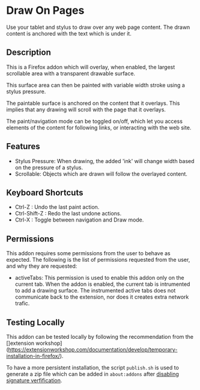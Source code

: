 # Draw On Pages

Use your tablet and stylus to draw over any web page content. The drawn content
is anchored with the text which is under it.

## Description

This is a Firefox addon which will overlay, when enabled, the largest scrollable
area with a transparent drawable surface.

This surface area can then be painted with variable width stroke using a stylus
pressure.

The paintable surface is anchored on the content that it overlays. This implies
that any drawing will scroll with the page that it overlays.

The paint/navigation mode can be toggled on/off, which let you access elements
of the content for following links, or interacting with the web site.

## Features
 - Stylus Pressure: When drawing, the added 'ink' will change width based on the pressure of a stylus.
 - Scrollable: Objects which are drawn will follow the overlayed content.

## Keyboard Shortcuts
 - Ctrl-Z : Undo the last paint action.
 - Ctrl-Shift-Z : Redo the last undone actions.
 - Ctrl-X : Toggle between navigation and Draw mode.

## Permissions

This addon requires some permissions from the user to behave as expected. The following is the list of permissions requested from the user, and why they are requested:

 - activeTabs: This permission is used to enable this addon only on the current
   tab. When the addon is enabled, the current tab is intrumented to add a
   drawing surface. The instrumented active tabs does not communicate back to
   the extension, nor does it creates extra network trafic.

## Testing Locally

This addon can be tested locally by following the recommendation from the []extension workshop](https://extensionworkshop.com/documentation/develop/temporary-installation-in-firefox/).

To have a more persistent installation, the script `publish.sh` is used to generate a zip file which can be added in `about:addons` after [disabling signature verfification](https://blog.mozilla.org/addons/2015/12/23/loading-temporary-add-ons/).

